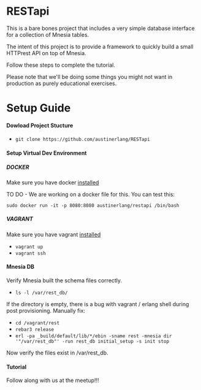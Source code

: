 RESTapi
=======
This is a bare bones project that includes a very simple database interface for a collection of Mnesia tables.

The intent of this project is to provide a framework to quickly build a small HTTPrest API on top of Mnesia.

Follow these steps to complete the tutorial.

Please note that we'll be doing some things you might not want in production as purely educational exercises.

Setup Guide
===========
#### Dowload Project Stucture

- `git clone https://github.com/austinerlang/RESTapi`

#### Setup Virtual Dev Environment

##### DOCKER

Make sure you have docker [installed](https://docs.docker.com/installation/)

TO DO - We are working on a docker file for this. You can test this:

`sudo docker run -it -p 8080:8080 austinerlang/restapi /bin/bash`

##### VAGRANT

Make sure you have vagrant [installed](http://docs.vagrantup.com/v2/installation/)

- `vagrant up`
- `vagrant ssh`

#### Mnesia DB

Verify Mnesia built the schema files correctly.

- `ls -l /var/rest_db/`

If the directory is empty, there is a bug with vagrant / erlang shell during post provisioning. Manually fix:

- `cd /vagrant/rest`
- `rebar3 release`
- `erl -pa _build/default/lib/*/ebin -sname rest -mnesia dir '"/var/rest_db"' -run rest_db initial_setup -s init stop`

Now verify the files exist in /var/rest_db.

#### Tutorial

Follow along with us at the meetup!!!